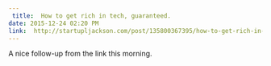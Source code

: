 ```yaml
---
 title:  How to get rich in tech, guaranteed.
date: 2015-12-24 02:20 PM
link:  http://startupljackson.com/post/135800367395/how-to-get-rich-in-tech-guaranteed#_=_
---
```


A nice follow-up from the link this morning.
